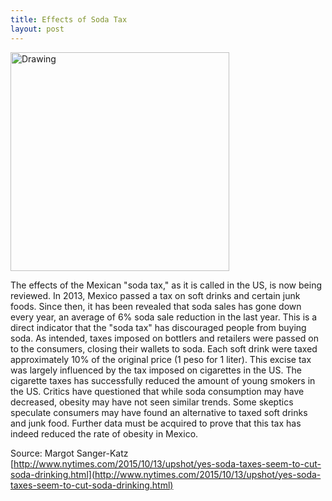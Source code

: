 ```yaml
---
title: Effects of Soda Tax
layout: post
---
```

<img src="{{ site.url }}/images/2015-12-01-image.png" alt="Drawing" style="width: 350px;"/>

The effects of the Mexican "soda tax," as it is called in the US, is now being reviewed. In 2013, Mexico passed a tax on soft drinks and certain junk foods. Since then, it has been revealed that soda sales has gone down every year, an average of 6% soda sale reduction in the last year. This is a direct indicator that the "soda tax" has discouraged people from buying soda. As intended, taxes imposed on bottlers and retailers were passed on to the consumers, closing their wallets to soda. Each soft drink were taxed approximately 10% of the original price (1 peso for 1 liter). This excise tax was largely influenced by the tax imposed on cigarettes in the US. The cigarette taxes has successfully reduced the amount of young smokers in the US.
Critics have questioned that while soda consumption may have decreased, obesity may have not seen similar trends. Some skeptics speculate consumers may have found an alternative to taxed soft drinks and junk food. Further data must be acquired to prove that this tax has indeed reduced the rate of obesity in Mexico.

Source: Margot Sanger-Katz [http://www.nytimes.com/2015/10/13/upshot/yes-soda-taxes-seem-to-cut-soda-drinking.html](http://www.nytimes.com/2015/10/13/upshot/yes-soda-taxes-seem-to-cut-soda-drinking.html)
